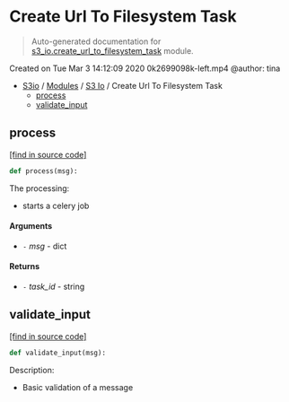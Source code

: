 # Create Url To Filesystem Task

> Auto-generated documentation for [s3_io.create_url_to_filesystem_task](../../s3_io/create_url_to_filesystem_task.py) module.

Created on Tue Mar  3 14:12:09 2020
0k2699098k-left.mp4
@author: tina

- [S3io](../README.md#s3io) / [Modules](../MODULES.md#s3io-modules) / [S3 Io](index.md#s3-io) / Create Url To Filesystem Task
    - [process](#process)
    - [validate_input](#validate_input)

## process

[[find in source code]](../../s3_io/create_url_to_filesystem_task.py#L62)

```python
def process(msg):
```

The processing:

- starts a celery job

#### Arguments

- `-` *msg* - dict

#### Returns

- `-` *task_id* - string

## validate_input

[[find in source code]](../../s3_io/create_url_to_filesystem_task.py#L40)

```python
def validate_input(msg):
```

Description:

- Basic validation of a message
